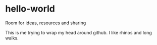 # hello-world
Room for ideas, resources and sharing

This is me trying to wrap my head around github. I like rhinos and long walks. 

